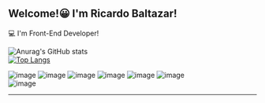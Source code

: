 ## Welcome!:grinning: I'm Ricardo Baltazar!
:computer: I'm Front-End Developer!  
  
![Anurag's GitHub stats](https://github-readme-stats.vercel.app/api?username=RicardoBaltazar&show_icons=true&theme=tokyonight)  
[![Top Langs](https://github-readme-stats.vercel.app/api/top-langs/?username=RicardoBaltazar&layout=compact&show_icons=true&theme=tokyonight)](https://github.com/RicardoBaltazar/github-readme-stats)  
  
![image](https://img.shields.io/badge/HTML5-E34F26?style=for-the-badge&logo=html5&logoColor=white)
![image](https://img.shields.io/badge/CSS3-1572B6?style=for-the-badge&logo=css3&logoColor=white)
![image](https://img.shields.io/badge/JavaScript-F7DF1E?style=for-the-badge&logo=javascript&logoColor=black)
![image](https://img.shields.io/badge/TypeScript-007ACC?style=for-the-badge&logo=typescript&logoColor=white)
![image](https://img.shields.io/badge/React-20232A?style=for-the-badge&logo=react&logoColor=61DAFB)
![image](https://img.shields.io/badge/next.js-000000?style=for-the-badge&logo=next-dot-js&logoColor=white)  
![image](https://img.shields.io/badge/Sass-CC6699?style=for-the-badge&logo=sass&logoColor=white)
<hr>
